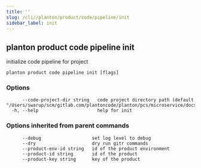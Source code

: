 ```yaml
---
title: ''
slug: /cli//planton/product/code/pipeline/init
sidebar_label: init
---
```

## planton product code pipeline init

initialize code pipeline for project

```
planton product code pipeline init [flags]
```

### Options

```
      --code-project-dir string   code project directory path (default "/Users/swarup/scm/gitlab.com/plantoncode/planton/pcs/microservice/docs/site/docs")
  -h, --help                      help for init
```

### Options inherited from parent commands

```
      --debug                   set log level to debug
      --dry                     dry run gitr commands
      --product-env-id string   id of the product environment
      --product-id string       id of the product
      --product-key string      key of the product
```

